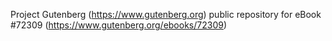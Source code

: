 Project Gutenberg (https://www.gutenberg.org) public repository
for eBook #72309 (https://www.gutenberg.org/ebooks/72309)
